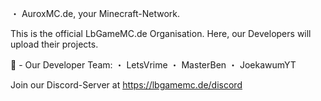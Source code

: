 ・ AuroxMC.de, your Minecraft-Network.

This is the official LbGameMC.de Organisation. Here, our Developers will upload their projects.



👋 - Our Developer Team:
・ LetsVrime
・ MasterBen
・ JoekawumYT


Join our Discord-Server at https://lbgamemc.de/discord
